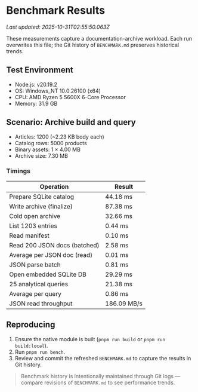 # Benchmark Results

_Last updated: 2025-10-31T02:55:50.063Z_

These measurements capture a documentation-archive workload. Each run overwrites this file; the Git history of `BENCHMARK.md` preserves historical trends.

## Test Environment
- Node.js: v20.19.2
- OS: Windows_NT 10.0.26100 (x64)
- CPU: AMD Ryzen 5 5600X 6-Core Processor             
- Memory: 31.9 GB

## Scenario: Archive build and query
- Articles: 1200 (~2.23 KB body each)
- Catalog rows: 5000 products
- Binary assets: 1 × 4.00 MB
- Archive size: 7.30 MB

### Timings
| Operation | Result |
| --- | --- |
| Prepare SQLite catalog | 44.18 ms |
| Write archive (finalize) | 87.38 ms |
| Cold open archive | 32.66 ms |
| List 1203 entries | 0.44 ms |
| Read manifest | 0.10 ms |
| Read 200 JSON docs (batched) | 2.58 ms |
| Average per JSON doc (read) | 0.01 ms |
| JSON parse batch | 0.81 ms |
| Open embedded SQLite DB | 29.29 ms |
| 25 analytical queries | 21.38 ms |
| Average per query | 0.86 ms |
| JSON read throughput | 186.09 MB/s |

## Reproducing
1. Ensure the native module is built (`pnpm run build` or `pnpm run build:local`).
2. Run `pnpm run bench`.
3. Review and commit the refreshed `BENCHMARK.md` to capture the results in Git history.

> Benchmark history is intentionally maintained through Git logs — compare revisions of `BENCHMARK.md` to see performance trends.
